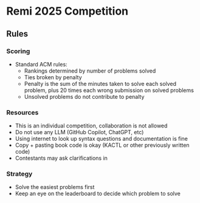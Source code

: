 # Remi 2025 Competition

## Rules

### Scoring
- Standard ACM rules:
  - Rankings determined by number of problems solved
  - Ties broken by penalty
  - Penalty is the sum of the minutes taken to solve each solved problem, plus 20 times each wrong submission on solved problems
  - Unsolved problems do not contribute to penalty

### Resources
- This is an individual competition, collaboration is not allowed
- Do not use any LLM (GitHub Copilot, ChatGPT, etc)
- Using internet to look up syntax questions and documentation is fine
- Copy + pasting book code is okay (KACTL or other previously written code)
- Contestants may ask clarifications in 

### Strategy
- Solve the easiest problems first
- Keep an eye on the leaderboard to decide which problem to solve
